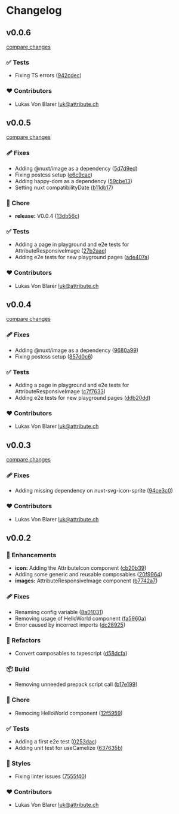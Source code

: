 # Changelog


## v0.0.6

[compare changes](https://github.com/attributech/nuxt-attribute-content/compare/v0.0.5...v0.0.6)

### ✅ Tests

- Fixing TS errors ([942cdec](https://github.com/attributech/nuxt-attribute-content/commit/942cdec))

### ❤️ Contributors

- Lukas Von Blarer <luk@attribute.ch>

## v0.0.5

[compare changes](https://github.com/attributech/nuxt-attribute-content/compare/v0.0.3...v0.0.5)

### 🩹 Fixes

- Adding @nuxt/image as a dependency ([5d7d9ed](https://github.com/attributech/nuxt-attribute-content/commit/5d7d9ed))
- Fixing postcss setup ([e6c9cac](https://github.com/attributech/nuxt-attribute-content/commit/e6c9cac))
- Adding happy-dom as a dependency ([59cbe13](https://github.com/attributech/nuxt-attribute-content/commit/59cbe13))
- Setting nuxt compatibilityDate ([b11db17](https://github.com/attributech/nuxt-attribute-content/commit/b11db17))

### 🏡 Chore

- **release:** V0.0.4 ([13db56c](https://github.com/attributech/nuxt-attribute-content/commit/13db56c))

### ✅ Tests

- Adding a page in playground and e2e tests for AttributeResponsiveImage ([27b2aae](https://github.com/attributech/nuxt-attribute-content/commit/27b2aae))
- Adding e2e tests for new playground pages ([ade407a](https://github.com/attributech/nuxt-attribute-content/commit/ade407a))

### ❤️ Contributors

- Lukas Von Blarer <luk@attribute.ch>

## v0.0.4

[compare changes](https://github.com/attributech/nuxt-attribute-content/compare/v0.0.3...v0.0.4)

### 🩹 Fixes

- Adding @nuxt/image as a dependency ([9680a99](https://github.com/attributech/nuxt-attribute-content/commit/9680a99))
- Fixing postcss setup ([857d0c6](https://github.com/attributech/nuxt-attribute-content/commit/857d0c6))

### ✅ Tests

- Adding a page in playground and e2e tests for AttributeResponsiveImage ([c7f7633](https://github.com/attributech/nuxt-attribute-content/commit/c7f7633))
- Adding e2e tests for new playground pages ([ddb20dd](https://github.com/attributech/nuxt-attribute-content/commit/ddb20dd))

### ❤️ Contributors

- Lukas Von Blarer <luk@attribute.ch>

## v0.0.3

[compare changes](https://github.com/attributech/nuxt-attribute-content/compare/v0.0.2...v0.0.3)

### 🩹 Fixes

- Adding missing dependency on nuxt-svg-icon-sprite ([94ce3c0](https://github.com/attributech/nuxt-attribute-content/commit/94ce3c0))

### ❤️ Contributors

- Lukas Von Blarer <luk@attribute.ch>

## v0.0.2


### 🚀 Enhancements

- **icon:** Adding the AttributeIcon component ([cb20b39](https://github.com/attributech/nuxt-attribute-content/commit/cb20b39))
- Adding some generic and reusable composables ([20f9964](https://github.com/attributech/nuxt-attribute-content/commit/20f9964))
- **images:** AttributeResponsiveImage component ([b7742a7](https://github.com/attributech/nuxt-attribute-content/commit/b7742a7))

### 🩹 Fixes

- Renaming config variable ([8a01031](https://github.com/attributech/nuxt-attribute-content/commit/8a01031))
- Removing usage of HelloWorld component ([fa5960a](https://github.com/attributech/nuxt-attribute-content/commit/fa5960a))
- Error caused by incorrect imports ([dc28925](https://github.com/attributech/nuxt-attribute-content/commit/dc28925))

### 💅 Refactors

- Convert composables to txpescript ([d58dcfa](https://github.com/attributech/nuxt-attribute-content/commit/d58dcfa))

### 📦 Build

- Removing unneeded prepack script call ([b17e199](https://github.com/attributech/nuxt-attribute-content/commit/b17e199))

### 🏡 Chore

- Remocing HelloWorld component ([12f5959](https://github.com/attributech/nuxt-attribute-content/commit/12f5959))

### ✅ Tests

- Adding a first e2e test ([0253dac](https://github.com/attributech/nuxt-attribute-content/commit/0253dac))
- Adding unit test for useCamelize ([637635b](https://github.com/attributech/nuxt-attribute-content/commit/637635b))

### 🎨 Styles

- Fixing linter issues ([7555f40](https://github.com/attributech/nuxt-attribute-content/commit/7555f40))

### ❤️ Contributors

- Lukas Von Blarer <luk@attribute.ch>

